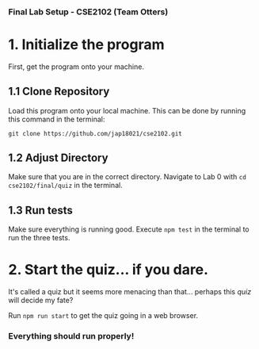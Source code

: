 ### Final Lab Setup - CSE2102 (Team Otters)

# 1. Initialize the program

First, get the program onto your machine.

## 1.1 Clone Repository

Load this program onto your local machine. This can be done by running this command in the terminal:

```
git clone https://github.com/jap18021/cse2102.git
```

## 1.2 Adjust Directory

Make sure that you are in the correct directory. Navigate to Lab 0 with `cd cse2102/final/quiz` in the terminal.

## 1.3 Run tests

Make sure everything is running good. Execute `npm test` in the terminal to run the three tests.

# 2. Start the quiz... if you dare.

It's called a quiz but it seems more menacing than that... perhaps this _quiz_ will decide my fate?

Run `npm run start` to get the quiz going in a web browser.

### Everything should run properly!
